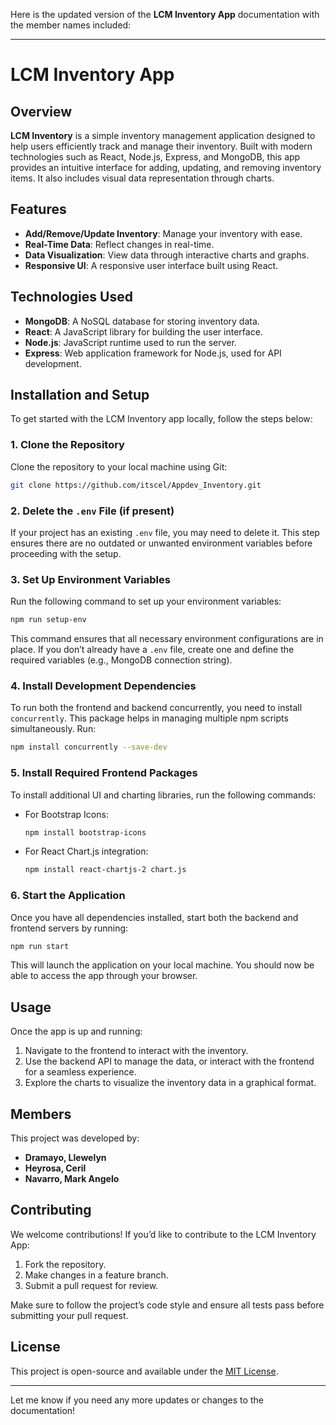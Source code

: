 Here is the updated version of the **LCM Inventory App** documentation with the member names included:

---

# LCM Inventory App

## Overview

**LCM Inventory** is a simple inventory management application designed to help users efficiently track and manage their inventory. Built with modern technologies such as React, Node.js, Express, and MongoDB, this app provides an intuitive interface for adding, updating, and removing inventory items. It also includes visual data representation through charts.

## Features
- **Add/Remove/Update Inventory**: Manage your inventory with ease.
- **Real-Time Data**: Reflect changes in real-time.
- **Data Visualization**: View data through interactive charts and graphs.
- **Responsive UI**: A responsive user interface built using React.

## Technologies Used
- **MongoDB**: A NoSQL database for storing inventory data.
- **React**: A JavaScript library for building the user interface.
- **Node.js**: JavaScript runtime used to run the server.
- **Express**: Web application framework for Node.js, used for API development.

## Installation and Setup

To get started with the LCM Inventory app locally, follow the steps below:

### 1. Clone the Repository

Clone the repository to your local machine using Git:
```bash
git clone https://github.com/itscel/Appdev_Inventory.git
```

### 2. Delete the `.env` File (if present)

If your project has an existing `.env` file, you may need to delete it. This step ensures there are no outdated or unwanted environment variables before proceeding with the setup.

### 3. Set Up Environment Variables

Run the following command to set up your environment variables:
```bash
npm run setup-env
```

This command ensures that all necessary environment configurations are in place. If you don’t already have a `.env` file, create one and define the required variables (e.g., MongoDB connection string).

### 4. Install Development Dependencies

To run both the frontend and backend concurrently, you need to install `concurrently`. This package helps in managing multiple npm scripts simultaneously. Run:
```bash
npm install concurrently --save-dev
```

### 5. Install Required Frontend Packages

To install additional UI and charting libraries, run the following commands:

- For Bootstrap Icons:
  ```bash
  npm install bootstrap-icons
  ```

- For React Chart.js integration:
  ```bash
  npm install react-chartjs-2 chart.js
  ```

### 6. Start the Application

Once you have all dependencies installed, start both the backend and frontend servers by running:
```bash
npm run start
```
This will launch the application on your local machine. You should now be able to access the app through your browser.

## Usage

Once the app is up and running:
1. Navigate to the frontend to interact with the inventory.
2. Use the backend API to manage the data, or interact with the frontend for a seamless experience.
3. Explore the charts to visualize the inventory data in a graphical format.

## Members

This project was developed by:
- **Dramayo, Llewelyn**
- **Heyrosa, Ceril**
- **Navarro, Mark Angelo**

## Contributing

We welcome contributions! If you’d like to contribute to the LCM Inventory App:
1. Fork the repository.
2. Make changes in a feature branch.
3. Submit a pull request for review.

Make sure to follow the project’s code style and ensure all tests pass before submitting your pull request.

## License

This project is open-source and available under the [MIT License](LICENSE).

---

Let me know if you need any more updates or changes to the documentation!
